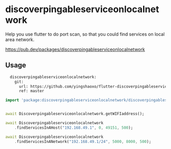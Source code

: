 # discoverpingableserviceonlocalnetwork

Help you use flutter to do port scan, so that you could find services on local area network.

https://pub.dev/packages/discoverpingableserviceonlocalnetwork

## Usage
```bash
  discoverpingableserviceonlocalnetwork:
    git:
      url: https://github.com/yingshaoxo/flutter-discoverpingableserviceonlocalnetwork.git
      ref: master
```

```dart
import 'package:discoverpingableserviceonlocalnetwork/discoverpingableserviceonlocalnetwork.dart';


await Discoverpingableserviceonlocalnetwork.getWIFIaddress();

await Discoverpingableserviceonlocalnetwork
    .findServicesInAHost("192.168.49.1", 0, 49151, 500);

await Discoverpingableserviceonlocalnetwork
    .findServicesInANetwork("192.168.49.1/24", 5000, 8000, 500);
```


<!-- ## Develop logs

### aar error
Direct local .aar file dependencies are not supported when building an AAR. The resulting AAR would be broken because the classes and Android resources from any local .aar file dependencies would not be packaged in the resulting AAR. Previous versions of the Android Gradle Plugin produce broken AARs in this case too (despite not throwing this error). The following direct local .aar file dependencies of the :discoverpingableserviceonlocalnetwork project caused this error: /home/yingshaoxo/work/discoverpingableserviceonlocalnetwork/android/libs/GoFind.aar

So we couldn't use golang to make a flutter plugin anymore?

Or couldn't make a aar module with another bunch of aar modules?

Solution: https://stackoverflow.com/a/57075972/8667243 

### how to use golang to make a flutter plugin
* https://youtu.be/668hBBd9wTU
* https://yingshaoxo.blogspot.com/2021/07/how-to-use-golang-to-make-flutter-plugin.html -->